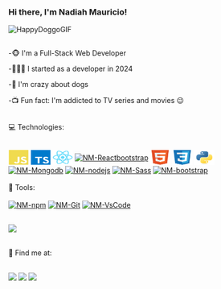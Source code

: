 ### Hi there, I'm Nadiah Mauricio!

![HappyDoggoGIF](https://github.com/Nad1ah/Nad1ah/assets/146479689/e42ca6c0-08ef-4b00-8a7e-f9ea11c2e880)


##

-🐵  I'm a Full-Stack Web Developer

-👩🏽‍💻  I started as a developer in 2024

-🐶  I'm crazy about dogs

-📺  Fun fact: I'm addicted to TV series and movies 😉
##

💻  Technologies:
<div style="display: inline_block"><br>
<a href="https://developer.mozilla.org/en-US/docs/Web/JavaScript" target="_blank" ><img align="center" alt="NM-Js" height="30" width="40" src="https://raw.githubusercontent.com/devicons/devicon/master/icons/javascript/javascript-plain.svg"></a>
<a href="https://www.typescriptlang.org/" target="_blank"  ><img align="center" alt="NM-Ts" height="30" width="40" src="https://raw.githubusercontent.com/devicons/devicon/master/icons/typescript/typescript-plain.svg"></a>
<a href="https://pt-br.legacy.reactjs.org/" target="_blank" > <img align="center" alt="NM-React" height="30" width="40" src="https://raw.githubusercontent.com/devicons/devicon/master/icons/react/react-original.svg"></a>
<a href="https://react-bootstrap.github.io/" target="_blank"><img align="center" alt="NM-Reactbootstrap" height="30" width="40"<img src="https://cdn.jsdelivr.net/gh/devicons/devicon@latest/icons/reactbootstrap/reactbootstrap-original.svg"/></a> 
<a href="https://developer.mozilla.org/en-US/docs/Web/HTML" target="_blank"  ><img align="center" alt="NM-HTML" height="30" width="40" src="https://raw.githubusercontent.com/devicons/devicon/master/icons/html5/html5-original.svg"></a>
<a href="https://developer.mozilla.org/en-US/docs/Web/CSS" target="_blank" ><img align="center" alt="NM-CSS" height="30" width="40" src="https://raw.githubusercontent.com/devicons/devicon/master/icons/css3/css3-original.svg"></a>  
<a href="https://www.python.org/" target="_blank"  ><img align="center" alt="NM-Python" height="30" width="40" src="https://raw.githubusercontent.com/devicons/devicon/master/icons/python/python-original.svg"></a>  
<a href="https://www.mongodb.com/products/tools/atlas-cli" target="_blank"><img align="center" alt="NM-Mongodb" height="30" width="40"<img src="https://cdn.jsdelivr.net/gh/devicons/devicon@latest/icons/mongodb/mongodb-original-wordmark.svg" /></a>
<a href="https://nodejs.org/en" target="_blank"><img align="center" alt="NM-nodejs" height="30" width="40"<img src="https://cdn.jsdelivr.net/gh/devicons/devicon@latest/icons/nodejs/nodejs-original-wordmark.svg" /></a> 
<a href="https://sass-lang.com/" target="_blank"><img align="center" alt="NM-Sass" height="30" width="40"<img src="https://cdn.jsdelivr.net/gh/devicons/devicon@latest/icons/sass/sass-original.svg" /></a>
<a href="https://getbootstrap.com/" target="_blank"><img align="center" alt="NM-bootstrap" height="30" width="40"<img src="https://cdn.jsdelivr.net/gh/devicons/devicon@latest/icons/bootstrap/bootstrap-original-wordmark.svg"/></a>
<br>
<br>
🔨  Tools:
<div style="display: inline_block"><br>
<a href="http://" target="_blank"><img align="center" alt="NM-npm" height="30" width="40" <img src="https://cdn.jsdelivr.net/gh/devicons/devicon@latest/icons/npm/npm-original-wordmark.svg" /></a>         
<a href="http://" target="_blank"><img align="center" alt="NM-Git" height="30" width="40" <img src="https://cdn.jsdelivr.net/gh/devicons/devicon@latest/icons/git/git-original.svg" /></a> 
<a href="http://" target="_blank"><img align="center" alt="NM-VsCode" height="30" width="40"<img src="https://cdn.jsdelivr.net/gh/devicons/devicon@latest/icons/vscode/vscode-original-wordmark.svg" /></a>   </div>
  
##

<div> 
  <picture>

  <source
    srcset="https://github-readme-stats.vercel.app/api?username=username=Nad1ah&theme=dracula&show_icons=true"
    media="prefers-color-scheme:dark"
  />
  <source
    srcset="https://github-readme-stats.vercel.app/api?username=Nad1ah&theme=dracula&show_icons=true"
    media="(prefers-color-scheme: light), (prefers-color-scheme: dark)"
  />
  <img src="https://github-readme-stats.vercel.app/api?username=Nad1ah&theme=dracula&show_icons=true" />
</picture>
</div>

##

🔎   Find me at:
<br>
<br>
<div> 
  <a href="https://www.linkedin.com/in/nadiahmauricio/" target="_blank"><img src="https://img.shields.io/badge/-LinkedIn-%230077B5?style=for-the-badge&logo=linkedin&logoColor=white" target="_blank"></a> 
  <a href="https://www.instagram.com/nadiahamauricio_/" target="_blank"><img src="https://img.shields.io/badge/-Instagram-%23E4405F?style=for-the-badge&logo=instagram&logoColor=white" target="_blank"></a>
  <a href = "mailto:nadiahmauricio@gmail.com"><img src="https://img.shields.io/badge/-Gmail-%23333?style=for-the-badge&logo=gmail&logoColor=white" target="_blank"></a>
  
</div>


